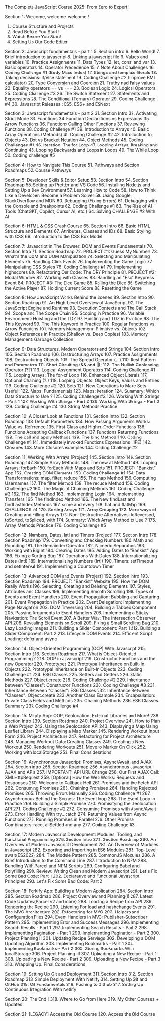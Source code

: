 The Complete JavaScript Course 2025: From Zero to Expert!

Section 1: Welcome, welcome, welcome !
1. Course Structure and Projects
2. Read Before You Start!
3. Watch Before You Start!
4. Setting Up Our Code Editor

Section 2: Javascript fundamentals - part 1
5. Section intro
6. Hello World!
7. Brief introduction to javascript
8. Linking a javascript file
9. Values and variables
10. Practice Assignments
11. Data Types
12. let, const and var
13. Basic operators
14. Operator Precedence
15. A Note About Challenges
16. Coding Challenge #1 (Body Mass Index)
17. Strings and template literals
18. Taking decisions: if/else statement
19. Coding Challenge #2 (Improve BMI calculator)
20. Type Conversion and Coercion
21. Truthy nad Falsy values
22. Equality operators == vs ===
23. Boolean Logic
24. Logical Operators
25. Coding Challenge #3
26. The Switch Statement
27. Statements and Expressions
28. The Conditional (Ternary) Operator
29. Coding Challenge #4
30. Javascript Releases : ES5, ES6+ and ESNext


Section 3: Javascript fundamentals - part 2
31. Section Intro
32. Activating Strict Mode
33. Functions
34. Function Declarations vs Expressions
35. Arrow Functions
36. Functions Calling Other Functions
37. Reviewing Functions
38. Coding Challenge #1
39. Introduction to Arrays
40. Basic Array Operations (Methods)
41. Coding Challenge #2
42. Introduction to Objects
43. Dot vs Bracket Notation
44. Object Methods
45. Coding Challenges #3
46. Iteration: The for Loop
47. Looping Arrays, Breaking and Continuing
48. Looping Backwards and Loops in Loops
49. The While Loop
50. Coding challenge #5


Section 4: How to Navigate This Course
51. Pathways and Section Roadmaps
52. Course Pathways


Section 5: Developer Skills & Editor Setup
53. Section Intro
54. Section Roadmap
55. Setting up Prettier and VS Code
56. Installing Node.js and Setting Up a Dev Environment
57. Learning How to Code
58. How to Think Like a Developer: Become a Problem Solver
59. Using Google, StackOverflow and MDN
60. Debugging (Fixing Errors)
61. Debugging with the Console and Breakpoints
62. Coding Challenge #1
63. The Rise of AI Tools (ChatGPT, Copilot, Cursor AI, etc.)
64. Solving CHALLENGE #2 With AI


Section 6: HTML & CSS Crash Course
65. Section Intro
66. Basic HTML Structure and Elements
67. Attributes, Classes and IDs
68. Basic Styling with CSS
69. Introduction to the CSS Box Model


Section 7: Javascript in The Browser: DOM and Events Fundamentals
70. Section Intro
71. Section Roadmap
72. PROJECT #1: Guess My Number!
73. What's the DOM and DOM Manipulation
74. Selecting and Manipulating Elements
75. Handling Click Events
76. Implementing the Game Logic
77. Manipulating CSS Styles
78. Coding Challenge #1
79. Implementing highscores
80. Refactoring Our Code: The DRY Principle
81. PROJECT #2: Modal Window
82. Working with Classes
83. Handling an "Esc" Keypress Event
84. PROJECT #3: The Dice Game
85. Rolling the Dice
86. Switching the Active Player
87. Holding Current Score
88. Resetting the Game


Section 8: How JavaScript Works Behind the Scenes
89. Section Intro
90. Section Roadmap
91. An High-Level Overview of JavaScript
92. The JavaScript Engine and Runtime
93. Execution Contexts and The Call Stack
94. Scope and The Scope Chain
95. Scoping in Practice
96. Variable Environment: Hoisting and the TDZ
97. Hoisting and TDZ in Practice
98. The This Keyword
99. The This Keyword in Practice
100. Regular Functions vs. Arrow Functions
101. Memory Management: Primitive vs. Objects
102. Object References in Practice (Shallow vs. Deep Copies)
103. Memory Management: Garbage Collection

Section 9: Data Structures, Modern Operators and Strings
104. Section Intro
105. Section Roadmap
106. Destructuring Arrays
107. Practice Assignments
108. Destructuring  Objects
109. The Spread Operator (...)
110. Rest Pattern and Parameters
111. Short Circuiting (&& and ||);
112. The Nullish Coalescing Operator (??)
113. Logical Assignment Operators
114. Coding Challenge #1
115. Looping Arrays: The for-of Loop
116. Enhanced Object Literals
117. Optional Chaining (?.)
118. Looping Objects: Object Keys, Values and Entries
119. Coding Challenge #2
120. Sets
121. New Operations to Make Sets Useful!
122. Maps: Fundamentals
123. Maps: Iteration
124. Summary: Which Data Structure to Use ?
125. Coding Challenge #3
126. Working With Strings - Part 1
127. Working With Strings - Part 2
128. Working With Strings - Part 3
129. Coding Challenge #4
130. String Methods Practice


Section 10: A Closer Look at Functions
131. Section Intro
132. Section Roadmap
133. Default Parameters
134. How Passing Arguments Works: Value vs. Reference
135. First-Class and Higher-Order Functions
136. Functions Accepting Callback Functions
137. Functions Returning Functions
138. The call and apply Methods
139. The bind Method
140. Coding Challenge #1
141. Immediately Invoked Functions Expressions (IIFE)
142. Closures
143. More Closures examples
144. Coding Challenge #2


Section 11: Working With Arrays [Project]
145. Section Intro
146. Section Roadmap
147. Simple Array Methods
148. The new at Method
149. Looping Arrays: forEach
150. forEach With Maps and Sets
151. PROJECT: "Bankist" App
152. Creating DOM Elements
153. Coding Challenge #1
154. Data Transformations: map, filter, reduce
155. The map Method
156. Computing Usernames
157. The filter Method
158. The reduce Method
159. Coding Challenge #2
160. The Magic of Chaining Methods
161. Coding Challenge #3
162. The find Method
163. Implementing Login
164. Implementing Transfers
165. The findIndex Method
166. The New findLast and findLastIndex Methods
167. some and every
168. flat and flatMap
169. CHALLENGE #4
170. Sorting Arrays
171. Array Grouping
172. More ways of Creating and Filling Arrays
173. Non-Destructive Alternatives: toReversed, toSorted, toSpliced, with
174. Summary: Which Array Method to Use ?
175. Array Methods Practice
176. Coding Challenge #5


Section 12: Numbers, Dates, Intl and Timers [Project]
177. Section Intro
178. Section Roadmap
179. Converting and Checking Numbers
180. Math and Rounding
181. The Remainder Operator
182. Numeric Separators
183. Working with BigInt
184. Creating Dates
185. Adding Dates to "Bankist" App
186. Fixing a Sorting Bug
187. Operations With Dates
188. Internationalizing Dates (Intl)
189. Internationalizing Numbers (Intl)
190. Timers: setTimeout and setInterval
191. Implementing a Countdown Timer


Section 13: Advanced DOM and Events [Project]
192. Section Intro
193. Section Roadmap
194. PROJECT: "Bankist" Website
195. How the DOM Really Works
196. Selecting, Creating and Deleting Elements
197. Styles, Attributes and Classes
198. Implementing Smooth Scrolling 
199. Types of Events and Event Handlers
200. Event Propagation: Bubbling and Capturing
201. Event Propagation in Practice
202. Event Delegation: Implementing Page Navigation
203. DOM Traversing
204. Building a Tabbed Component
205. Passing Arguments to Event Handlers
206. Implementing a Sticky Navigation: The Scroll Event
207. A Better Way: The Intersection Observer API
208. Revealing Elements on Scroll
209. Fixing a Small Scrolling Bug
210. Lazy Loading Images
211. Building a Slider Component: Part 1
212. Building a Slider Component: Part 2
213. Lifecycle DOM Events
214. Efficient Script Loading: defer and async


Section 14: Object-Oriented Programming (OOP) With Javascript
215. Section Intro
216. Section Roadmap
217. What is Object-Oriented Programming ?
218. OOP in Javascript
219. Constructor Functions and the new Operator
220. Prototypes
221. Prototypal Inheritance on Built-In Objects
222. Prototypal Inheritance on Built-In Objects
223. Coding Challenge #1
224. ES6 Classes
225. Setters and Getters
226. Static Methods
227. Object.create
228. Coding Challenge #2
229. Inheritance between "Classes": Constructor Functions
230. Coding Challenge #3
231. Inheritance Between "Classes": ES6 Classes
232. Inheritance Between "Classes": Object.create
233. Another Class Example
234. Encapsulation: Private Class Fields and Methods
235. Chaining Methods
236. ES6 Classes Summary
237. Coding Challenge #4


Section 15: Mapty App: OOP, Geolocation, External Libraries and More!
238. Section Intro
239. Section Roadmap
240. Project Overview
241. How to Plan a Web Project
242. Using the Geolocation API
243. Displaying a Map Using Leaflet Library
244. Displaying a Map Marker
245. Rendering Workout Input Form
246. Project Architecture
247. Refactoring for Project Architecture
248. Managing Workout Data: Creating Classes
249. Creating a New Workout
250. Rendering Workouts
251. Move to Marker On Click
252. Working with localStorage
253. Final Considerations


Section 16: Asynchronous Javascript: Promises, Async/Await, and AJAX
254. Section Intro
255. Section Roadmap
256. Asynchronous Javascript, AJAX and APIs
257. IMPORTANT: API URL Change
258. Our First AJAX Call: XMLHttpRequest
259. [Optional] How the Web Works: Requests and Responses
260. Welcome to Callback Hell
261. Promises and the Fetch API
262. Consuming Promises
263. Chaining Promises
264. Handling Rejected Promises
265. Throwing Errors Manually
266. Coding Challenge #1
267. Asynchronous Behind the Scenes: The Event loop
268. The Event Loop in Practice
269. Building a Simple Promise
270. Promisifying the Geolocation API
271. Coding Challenge #2
272. Consuming Promises with Async/Await
273. Error Handling With try...catch
274. Returning Values from Async Functions
275. Running Promises in Parallel
276. Other Promise Combinators: race, allSettled and any
277. Coding Challenge #3


Section 17: Modern Javascript Development: Modules, Tooling, and Functional Programming
278. Section Intro
279. Section Roadmap
280. An Overview of Modern Javascript Development
281. An Overview of Modules in Javascript
282. Exporting and Importing in ES6 Modules
283. Top-Level await(ES2022)
284. The Module Pattern
285. CommonJS Modules
286. A Brief Introduction to the Command Line
287. Introduction to NPM
288. Bundling With Parcel and NPM Scripts
289. Configuring Babel and Polyfilling
290. Review: Writing Clean and Modern Javascript
291. Let's Fix Some Bad Code: Part 1
292. Declarative and Functional Javascript Principles
293. Let's Fix Some Bad Code: Part 2


Section 18: Forkify App: Building a Modern Application
284. Section Intro
285. Section Roadmap
286. Project Overview and Planning(I)
287. Latest Code Updates(Parcel v2 and more)
288. Loading a Recipe from API
289. Rendering the Recipe
290. Listening For load and hashchange Events
291. The MVC Architecture
292. Refactoring for MVC
293. Helpers and Configuration Files
294. Event Handlers in MVC: Publisher-Subscriber Pattern
295. Implementing Error and Success Messages
296. Implementing Search Results - Part 1
297. Implementing Search Results - Part 2
298. Implementing Pagination - Part 1
299. Implementing Pagination - Part 2
300. Project Planning II
301. Updating Recipe Servings
302. Developing a DOM Updating Algorithm
303. Implementing Bookmarks - Part 1
304. Implementing Bookmarks - Part 2
305. Storing Bookmarks With localStorage
306. Project Planning III 
307. Uploading a New Recipe - Part 1
308. Uploading a New Recipe - Part 2
309. Uploading a New Recipe - Part 3
310. Wrapping Up: Final Considerations


Section 19: Setting Up Git and Deployment
311. Section Intro
312. Section Roadmap
313. Simple Deployment With Netlify
314. Setting Up Git and GitHub
315. Git Fundamentals
316. Pushing to Github 
317. Setting Up Continuous Integration With Netlify


Section 20: The End !
318. Where to Go from Here
319. My Other Courses + Updates


Section 21: [LEGACY] Access the Old Course
320. Access the Old Course